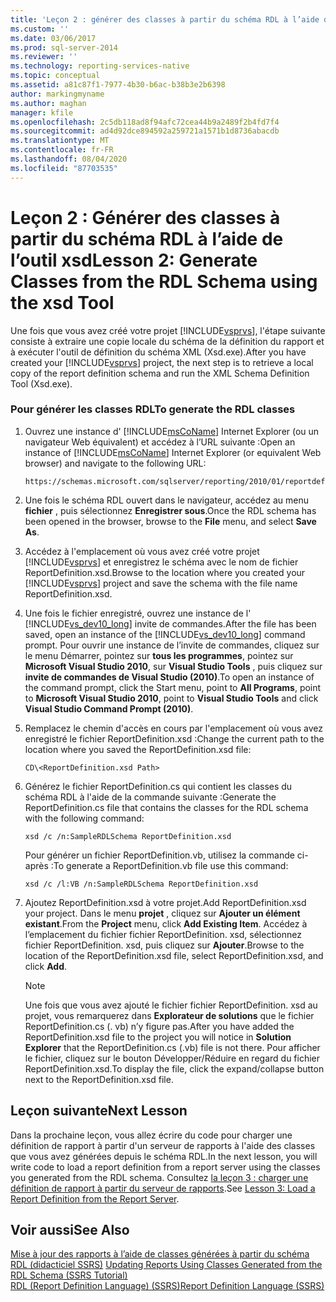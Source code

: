 ```yaml
---
title: 'Leçon 2 : générer des classes à partir du schéma RDL à l’aide de l’outil XSD | Microsoft Docs'
ms.custom: ''
ms.date: 03/06/2017
ms.prod: sql-server-2014
ms.reviewer: ''
ms.technology: reporting-services-native
ms.topic: conceptual
ms.assetid: a81c87f1-7977-4b30-b6ac-b38b3e2b6398
author: markingmyname
ms.author: maghan
manager: kfile
ms.openlocfilehash: 2c5db118ad8f94afc72cea44b9a2489f2b4fd7f4
ms.sourcegitcommit: ad4d92dce894592a259721a1571b1d8736abacdb
ms.translationtype: MT
ms.contentlocale: fr-FR
ms.lasthandoff: 08/04/2020
ms.locfileid: "87703535"
---
```

# <a name="lesson-2-generate-classes-from-the-rdl-schema-using-the-xsd-tool"></a><span data-ttu-id="b312d-102">Leçon 2 : Générer des classes à partir du schéma RDL à l’aide de l’outil xsd</span><span class="sxs-lookup"><span data-stu-id="b312d-102">Lesson 2: Generate Classes from the RDL Schema using the xsd Tool</span></span>
  <span data-ttu-id="b312d-103">Une fois que vous avez créé votre projet [!INCLUDE[vsprvs](../includes/vsprvs-md.md)], l'étape suivante consiste à extraire une copie locale du schéma de la définition du rapport et à exécuter l'outil de définition du schéma XML (Xsd.exe).</span><span class="sxs-lookup"><span data-stu-id="b312d-103">After you have created your [!INCLUDE[vsprvs](../includes/vsprvs-md.md)] project, the next step is to retrieve a local copy of the report definition schema and run the XML Schema Definition Tool (Xsd.exe).</span></span>  
  
### <a name="to-generate-the-rdl-classes"></a><span data-ttu-id="b312d-104">Pour générer les classes RDL</span><span class="sxs-lookup"><span data-stu-id="b312d-104">To generate the RDL classes</span></span>  
  
1.  <span data-ttu-id="b312d-105">Ouvrez une instance d' [!INCLUDE[msCoName](../includes/msconame-md.md)] Internet Explorer (ou un navigateur Web équivalent) et accédez à l’URL suivante :</span><span class="sxs-lookup"><span data-stu-id="b312d-105">Open an instance of [!INCLUDE[msCoName](../includes/msconame-md.md)] Internet Explorer (or equivalent Web browser) and navigate to the following URL:</span></span>  
  
    ```  
    https://schemas.microsoft.com/sqlserver/reporting/2010/01/reportdefinition/ReportDefinition.xsd  
    ```  
  
2.  <span data-ttu-id="b312d-106">Une fois le schéma RDL ouvert dans le navigateur, accédez au menu **fichier** , puis sélectionnez **Enregistrer sous**.</span><span class="sxs-lookup"><span data-stu-id="b312d-106">Once the RDL schema has been opened in the browser, browse to the **File** menu, and select **Save As**.</span></span>  
  
3.  <span data-ttu-id="b312d-107">Accédez à l'emplacement où vous avez créé votre projet [!INCLUDE[vsprvs](../includes/vsprvs-md.md)] et enregistrez le schéma avec le nom de fichier ReportDefinition.xsd.</span><span class="sxs-lookup"><span data-stu-id="b312d-107">Browse to the location where you created your [!INCLUDE[vsprvs](../includes/vsprvs-md.md)] project and save the schema with the file name ReportDefinition.xsd.</span></span>  
  
4.  <span data-ttu-id="b312d-108">Une fois le fichier enregistré, ouvrez une instance de l' [!INCLUDE[vs_dev10_long](../includes/vs-dev10-long-md.md)] invite de commandes.</span><span class="sxs-lookup"><span data-stu-id="b312d-108">After the file has been saved, open an instance of the [!INCLUDE[vs_dev10_long](../includes/vs-dev10-long-md.md)] command prompt.</span></span> <span data-ttu-id="b312d-109">Pour ouvrir une instance de l’invite de commandes, cliquez sur le menu Démarrer, pointez sur **tous les programmes**, pointez sur **Microsoft Visual Studio 2010**, sur **Visual Studio Tools** , puis cliquez sur **invite de commandes de Visual Studio (2010)**.</span><span class="sxs-lookup"><span data-stu-id="b312d-109">To open an instance of the command prompt, click the Start menu, point to **All Programs**, point to **Microsoft Visual Studio 2010**, point to **Visual Studio Tools** and click **Visual Studio Command Prompt (2010)**.</span></span>  
  
5.  <span data-ttu-id="b312d-110">Remplacez le chemin d'accès en cours par l'emplacement où vous avez enregistré le fichier ReportDefinition.xsd :</span><span class="sxs-lookup"><span data-stu-id="b312d-110">Change the current path to the location where you saved the ReportDefinition.xsd file:</span></span>  
  
     `CD\<ReportDefinition.xsd Path>`  
  
6.  <span data-ttu-id="b312d-111">Générez le fichier ReportDefinition.cs qui contient les classes du schéma RDL à l'aide de la commande suivante :</span><span class="sxs-lookup"><span data-stu-id="b312d-111">Generate the ReportDefinition.cs file that contains the classes for the RDL schema with the following command:</span></span>  
  
     `xsd /c /n:SampleRDLSchema ReportDefinition.xsd`  
  
     <span data-ttu-id="b312d-112">Pour générer un fichier ReportDefinition.vb, utilisez la commande ci-après :</span><span class="sxs-lookup"><span data-stu-id="b312d-112">To generate a ReportDefinition.vb file use this command:</span></span>  
  
     `xsd /c /l:VB /n:SampleRDLSchema ReportDefinition.xsd`  
  
7.  <span data-ttu-id="b312d-113">Ajoutez ReportDefinition.xsd à votre projet.</span><span class="sxs-lookup"><span data-stu-id="b312d-113">Add ReportDefinition.xsd your project.</span></span> <span data-ttu-id="b312d-114">Dans le menu **projet** , cliquez sur **Ajouter un élément existant**.</span><span class="sxs-lookup"><span data-stu-id="b312d-114">From the **Project** menu, click **Add Existing Item**.</span></span> <span data-ttu-id="b312d-115">Accédez à l’emplacement du fichier fichier ReportDefinition. xsd, sélectionnez fichier ReportDefinition. xsd, puis cliquez sur **Ajouter**.</span><span class="sxs-lookup"><span data-stu-id="b312d-115">Browse to the location of the ReportDefinition.xsd file, select ReportDefinition.xsd, and click **Add**.</span></span>  
  
    > [!NOTE]  
    >  <span data-ttu-id="b312d-116">Une fois que vous avez ajouté le fichier fichier ReportDefinition. xsd au projet, vous remarquerez dans **Explorateur de solutions** que le fichier ReportDefinition.cs (. vb) n’y figure pas.</span><span class="sxs-lookup"><span data-stu-id="b312d-116">After you have added the ReportDefinition.xsd file to the project you will notice in **Solution Explorer** that the ReportDefinition.cs (.vb) file is not there.</span></span> <span data-ttu-id="b312d-117">Pour afficher le fichier, cliquez sur le bouton Développer/Réduire en regard du fichier ReportDefinition.xsd.</span><span class="sxs-lookup"><span data-stu-id="b312d-117">To display the file, click the expand/collapse button next to the ReportDefinition.xsd file.</span></span>  
  
## <a name="next-lesson"></a><span data-ttu-id="b312d-118">Leçon suivante</span><span class="sxs-lookup"><span data-stu-id="b312d-118">Next Lesson</span></span>  
 <span data-ttu-id="b312d-119">Dans la prochaine leçon, vous allez écrire du code pour charger une définition de rapport à partir d'un serveur de rapports à l'aide des classes que vous avez générées depuis le schéma RDL.</span><span class="sxs-lookup"><span data-stu-id="b312d-119">In the next lesson, you will write code to load a report definition from a report server using the classes you generated from the RDL schema.</span></span> <span data-ttu-id="b312d-120">Consultez [la leçon 3 : charger une définition de rapport à partir du serveur de rapports](../../2014/tutorials/lesson-3-load-a-report-definition-from-the-report-server.md).</span><span class="sxs-lookup"><span data-stu-id="b312d-120">See [Lesson 3: Load a Report Definition from the Report Server](../../2014/tutorials/lesson-3-load-a-report-definition-from-the-report-server.md).</span></span>  
  
## <a name="see-also"></a><span data-ttu-id="b312d-121">Voir aussi</span><span class="sxs-lookup"><span data-stu-id="b312d-121">See Also</span></span>  
 <span data-ttu-id="b312d-122">[Mise à jour des rapports à l’aide de classes générées à partir du schéma RDL &#40;didacticiel SSRS&#41;](../../2014/tutorials/updating-reports-using-classes-generated-from-the-rdl-schema-ssrs-tutorial.md) </span><span class="sxs-lookup"><span data-stu-id="b312d-122">[Updating Reports Using Classes Generated from the RDL Schema &#40;SSRS Tutorial&#41;](../../2014/tutorials/updating-reports-using-classes-generated-from-the-rdl-schema-ssrs-tutorial.md) </span></span>  
 [<span data-ttu-id="b312d-123">RDL (Report Definition Language) &#40;SSRS&#41;</span><span class="sxs-lookup"><span data-stu-id="b312d-123">Report Definition Language &#40;SSRS&#41;</span></span>](../reporting-services/reports/report-definition-language-ssrs.md)  
  
  

